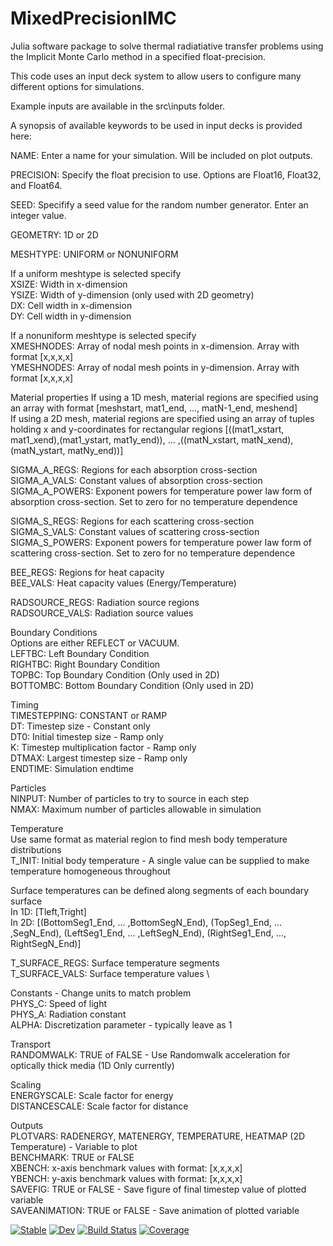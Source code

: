 # MixedPrecisionIMC

Julia software package to solve thermal radiatiative transfer problems using the Implicit Monte Carlo method in a specified float-precision.

This code uses an input deck system to allow users to configure many different options for simulations.

Example inputs are available in the src\inputs folder.

A synopsis of available keywords to be used in input decks is provided here:

NAME: Enter a name for your simulation. Will be included on plot outputs.

PRECISION: Specify the float precision to use. Options are Float16, Float32, and Float64.

SEED: Specifify a seed value for the random number generator. Enter an integer value.

GEOMETRY: 1D or 2D

MESHTYPE: UNIFORM or NONUNIFORM

If a uniform meshtype is selected specify \
XSIZE: Width in x-dimension \
YSIZE: Width of y-dimension (only used with 2D geometry) \
DX: Cell width in x-dimension \
DY: Cell width in y-dimension 

If a nonuniform meshtype is selected specify \
XMESHNODES: Array of nodal mesh points in x-dimension. Array with format \[x,x,x,x\] \
YMESHNODES: Array of nodal mesh points in y-dimension. Array with format \[x,x,x,x\] 

Material properties
If using a 1D mesh, material regions are specified using an array with format [meshstart, mat1_end, ..., matN-1_end, meshend] \
If using a 2D mesh, material regions are specified using an array of tuples holding x and y-coordinates for rectangular regions [((mat1_xstart, mat1_xend),(mat1_ystart, mat1y_end)), ... ,((matN_xstart, matN_xend),(matN_ystart, matNy_end))]

SIGMA_A_REGS: Regions for each absorption cross-section \
SIGMA_A_VALS: Constant values of absorption cross-section \
SIGMA_A_POWERS: Exponent powers for temperature power law form of absorption cross-section. Set to zero for no temperature dependence 

SIGMA_S_REGS: Regions for each scattering cross-section \
SIGMA_S_VALS: Constant values of scattering cross-section \
SIGMA_S_POWERS: Exponent powers for temperature power law form of scattering cross-section. Set to zero for no temperature dependence

BEE_REGS: Regions for heat capacity \
BEE_VALS: Heat capacity values (Energy/Temperature)

RADSOURCE_REGS: Radiation source regions \
RADSOURCE_VALS: Radiation source values

Boundary Conditions  \
Options are either REFLECT or VACUUM. \
LEFTBC: Left Boundary Condition \
RIGHTBC: Right Boundary Condition \
TOPBC: Top Boundary Condition (Only used in 2D) \
BOTTOMBC: Bottom Boundary Condition (Only used in 2D)

Timing \
TIMESTEPPING: CONSTANT or RAMP \
DT: Timestep size - Constant only \
DT0: Initial timestep size - Ramp only \
K: Timestep multiplication factor - Ramp only \
DTMAX: Largest timestep size - Ramp only \
ENDTIME: Simulation endtime

Particles \
NINPUT: Number of particles to try to source in each step \
NMAX: Maximum number of particles allowable in simulation

Temperature \
Use same format as material region to find mesh body temperature distributions \
T_INIT: Initial body temperature - A single value can be supplied to make temperature homogeneous throughout

Surface temperatures can be defined along segments of each boundary surface \
In 1D: \[Tleft,Tright\] \
In 2D: [(BottomSeg1_End, ... ,BottomSegN_End), (TopSeg1_End, ... ,SegN_End), (LeftSeg1_End, ... ,LeftSegN_End), (RightSeg1_End, ..., RightSegN_End)]

T_SURFACE_REGS: Surface temperature segments \
T_SURFACE_VALS: Surface temperature values \

Constants - Change units to match problem \
PHYS_C: Speed of light \
PHYS_A: Radiation constant \
ALPHA: Discretization parameter - typically leave as 1

Transport \
RANDOMWALK: TRUE of FALSE - Use Randomwalk acceleration for optically thick media (1D Only currently)

Scaling \
ENERGYSCALE: Scale factor for energy \
DISTANCESCALE: Scale factor for distance

Outputs \
PLOTVARS: RADENERGY, MATENERGY, TEMPERATURE, HEATMAP (2D Temperature) - Variable to plot \
BENCHMARK: TRUE or FALSE \
XBENCH: x-axis benchmark values with format: \[x,x,x,x\] \
YBENCH: y-axis benchmark values with format: \[x,x,x,x\] \
SAVEFIG: TRUE or FALSE - Save figure of final timestep value of plotted variable \
SAVEANIMATION: TRUE or FALSE - Save animation of plotted variable


[![Stable](https://img.shields.io/badge/docs-stable-blue.svg)](https://"simonbutson".github.io/MixedPrecisionIMC.jl/stable/)
[![Dev](https://img.shields.io/badge/docs-dev-blue.svg)](https://"simonbutson".github.io/MixedPrecisionIMC.jl/dev/)
[![Build Status](https://github.com/"simonbutson"/MixedPrecisionIMC.jl/actions/workflows/CI.yml/badge.svg?branch=main)](https://github.com/"simonbutson"/MixedPrecisionIMC.jl/actions/workflows/CI.yml?query=branch%3Amain)
[![Coverage](https://codecov.io/gh/"simonbutson"/MixedPrecisionIMC.jl/branch/main/graph/badge.svg)](https://codecov.io/gh/"simonbutson"/MixedPrecisionIMC.jl)

